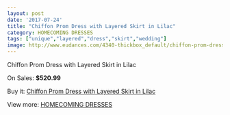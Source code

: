 ```yaml
---
layout: post
date: '2017-07-24'
title: "Chiffon Prom Dress with Layered Skirt in Lilac"
category: HOMECOMING DRESSES
tags: ["unique","layered","dress","skirt","wedding"]
image: http://www.eudances.com/4340-thickbox_default/chiffon-prom-dress-with-layered-skirt-in-lilac.jpg
---
```

Chiffon Prom Dress with Layered Skirt in Lilac

On Sales: **$520.99**
<a href="https://www.eudances.com/en/homecoming-dresses/1450-chiffon-prom-dress-with-layered-skirt-in-lilac.html"><amp-img layout="responsive" width="600" height="600" src="//www.eudances.com/4340-thickbox_default/chiffon-prom-dress-with-layered-skirt-in-lilac.jpg" alt="Chiffon Prom Dress with Layered Skirt in Lilac 0" /></a>

Buy it: [Chiffon Prom Dress with Layered Skirt in Lilac](https://www.eudances.com/en/homecoming-dresses/1450-chiffon-prom-dress-with-layered-skirt-in-lilac.html "Chiffon Prom Dress with Layered Skirt in Lilac")

View more: [HOMECOMING DRESSES](https://www.eudances.com/en/15-homecoming-dresses "HOMECOMING DRESSES")